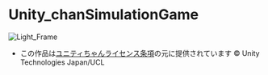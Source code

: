 # Unity_chanSimulationGame
![Light_Frame](https://github.com/user-attachments/assets/2b3e8f65-7b87-41e1-86ef-6c595a50bd00)
- この作品は[ユニティちゃんライセンス条項](https://unity-chan.com/contents/license_jp/)の元に提供されています
  &copy; Unity Technologies Japan/UCL
